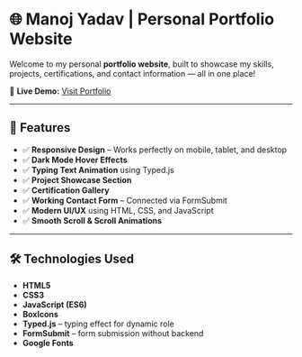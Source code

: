 # 🌐 Manoj Yadav | Personal Portfolio Website

Welcome to my personal **portfolio website**, built to showcase my skills, projects, certifications, and contact information — all in one place!

🔗 **Live Demo:** [Visit Portfolio](https://manojyadav72.github.io/Portfoliom/)

---

## 🚀 Features

- ✅ **Responsive Design** – Works perfectly on mobile, tablet, and desktop
- ✅ **Dark Mode Hover Effects**
- ✅ **Typing Text Animation** using Typed.js
- ✅ **Project Showcase Section**
- ✅ **Certification Gallery**
- ✅ **Working Contact Form** – Connected via FormSubmit
- ✅ **Modern UI/UX** using HTML, CSS, and JavaScript
- ✅ **Smooth Scroll & Scroll Animations**

---

## 🛠️ Technologies Used

- **HTML5**
- **CSS3**
- **JavaScript (ES6)**
- **BoxIcons**
- **Typed.js** – typing effect for dynamic role
- **FormSubmit** – form submission without backend
- **Google Fonts**
